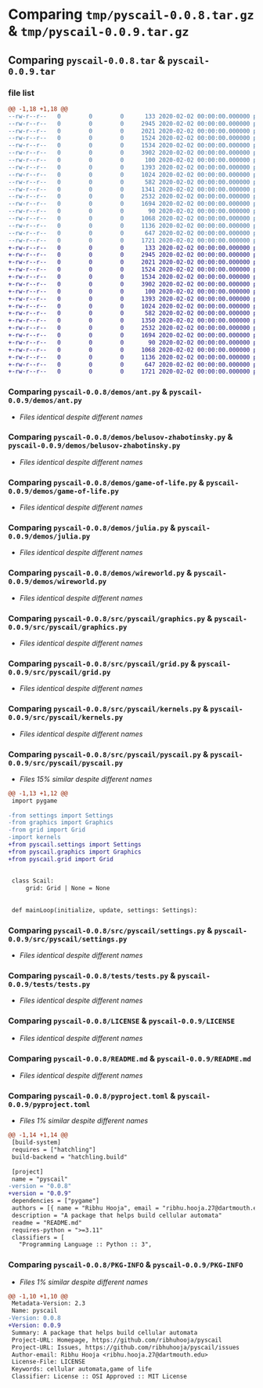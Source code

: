 # Comparing `tmp/pyscail-0.0.8.tar.gz` & `tmp/pyscail-0.0.9.tar.gz`

## Comparing `pyscail-0.0.8.tar` & `pyscail-0.0.9.tar`

### file list

```diff
@@ -1,18 +1,18 @@
--rw-r--r--   0        0        0      133 2020-02-02 00:00:00.000000 pyscail-0.0.8/Makefile
--rw-r--r--   0        0        0     2945 2020-02-02 00:00:00.000000 pyscail-0.0.8/demos/ant.py
--rw-r--r--   0        0        0     2021 2020-02-02 00:00:00.000000 pyscail-0.0.8/demos/belusov-zhabotinsky.py
--rw-r--r--   0        0        0     1524 2020-02-02 00:00:00.000000 pyscail-0.0.8/demos/game-of-life.py
--rw-r--r--   0        0        0     1534 2020-02-02 00:00:00.000000 pyscail-0.0.8/demos/julia.py
--rw-r--r--   0        0        0     3902 2020-02-02 00:00:00.000000 pyscail-0.0.8/demos/wireworld.py
--rw-r--r--   0        0        0      100 2020-02-02 00:00:00.000000 pyscail-0.0.8/src/pyscail/__init__.py
--rw-r--r--   0        0        0     1393 2020-02-02 00:00:00.000000 pyscail-0.0.8/src/pyscail/graphics.py
--rw-r--r--   0        0        0     1024 2020-02-02 00:00:00.000000 pyscail-0.0.8/src/pyscail/grid.py
--rw-r--r--   0        0        0      582 2020-02-02 00:00:00.000000 pyscail-0.0.8/src/pyscail/kernels.py
--rw-r--r--   0        0        0     1341 2020-02-02 00:00:00.000000 pyscail-0.0.8/src/pyscail/pyscail.py
--rw-r--r--   0        0        0     2532 2020-02-02 00:00:00.000000 pyscail-0.0.8/src/pyscail/settings.py
--rw-r--r--   0        0        0     1694 2020-02-02 00:00:00.000000 pyscail-0.0.8/tests/tests.py
--rw-r--r--   0        0        0       90 2020-02-02 00:00:00.000000 pyscail-0.0.8/.gitignore
--rw-r--r--   0        0        0     1068 2020-02-02 00:00:00.000000 pyscail-0.0.8/LICENSE
--rw-r--r--   0        0        0     1136 2020-02-02 00:00:00.000000 pyscail-0.0.8/README.md
--rw-r--r--   0        0        0      647 2020-02-02 00:00:00.000000 pyscail-0.0.8/pyproject.toml
--rw-r--r--   0        0        0     1721 2020-02-02 00:00:00.000000 pyscail-0.0.8/PKG-INFO
+-rw-r--r--   0        0        0      133 2020-02-02 00:00:00.000000 pyscail-0.0.9/Makefile
+-rw-r--r--   0        0        0     2945 2020-02-02 00:00:00.000000 pyscail-0.0.9/demos/ant.py
+-rw-r--r--   0        0        0     2021 2020-02-02 00:00:00.000000 pyscail-0.0.9/demos/belusov-zhabotinsky.py
+-rw-r--r--   0        0        0     1524 2020-02-02 00:00:00.000000 pyscail-0.0.9/demos/game-of-life.py
+-rw-r--r--   0        0        0     1534 2020-02-02 00:00:00.000000 pyscail-0.0.9/demos/julia.py
+-rw-r--r--   0        0        0     3902 2020-02-02 00:00:00.000000 pyscail-0.0.9/demos/wireworld.py
+-rw-r--r--   0        0        0      100 2020-02-02 00:00:00.000000 pyscail-0.0.9/src/pyscail/__init__.py
+-rw-r--r--   0        0        0     1393 2020-02-02 00:00:00.000000 pyscail-0.0.9/src/pyscail/graphics.py
+-rw-r--r--   0        0        0     1024 2020-02-02 00:00:00.000000 pyscail-0.0.9/src/pyscail/grid.py
+-rw-r--r--   0        0        0      582 2020-02-02 00:00:00.000000 pyscail-0.0.9/src/pyscail/kernels.py
+-rw-r--r--   0        0        0     1350 2020-02-02 00:00:00.000000 pyscail-0.0.9/src/pyscail/pyscail.py
+-rw-r--r--   0        0        0     2532 2020-02-02 00:00:00.000000 pyscail-0.0.9/src/pyscail/settings.py
+-rw-r--r--   0        0        0     1694 2020-02-02 00:00:00.000000 pyscail-0.0.9/tests/tests.py
+-rw-r--r--   0        0        0       90 2020-02-02 00:00:00.000000 pyscail-0.0.9/.gitignore
+-rw-r--r--   0        0        0     1068 2020-02-02 00:00:00.000000 pyscail-0.0.9/LICENSE
+-rw-r--r--   0        0        0     1136 2020-02-02 00:00:00.000000 pyscail-0.0.9/README.md
+-rw-r--r--   0        0        0      647 2020-02-02 00:00:00.000000 pyscail-0.0.9/pyproject.toml
+-rw-r--r--   0        0        0     1721 2020-02-02 00:00:00.000000 pyscail-0.0.9/PKG-INFO
```

### Comparing `pyscail-0.0.8/demos/ant.py` & `pyscail-0.0.9/demos/ant.py`

 * *Files identical despite different names*

### Comparing `pyscail-0.0.8/demos/belusov-zhabotinsky.py` & `pyscail-0.0.9/demos/belusov-zhabotinsky.py`

 * *Files identical despite different names*

### Comparing `pyscail-0.0.8/demos/game-of-life.py` & `pyscail-0.0.9/demos/game-of-life.py`

 * *Files identical despite different names*

### Comparing `pyscail-0.0.8/demos/julia.py` & `pyscail-0.0.9/demos/julia.py`

 * *Files identical despite different names*

### Comparing `pyscail-0.0.8/demos/wireworld.py` & `pyscail-0.0.9/demos/wireworld.py`

 * *Files identical despite different names*

### Comparing `pyscail-0.0.8/src/pyscail/graphics.py` & `pyscail-0.0.9/src/pyscail/graphics.py`

 * *Files identical despite different names*

### Comparing `pyscail-0.0.8/src/pyscail/grid.py` & `pyscail-0.0.9/src/pyscail/grid.py`

 * *Files identical despite different names*

### Comparing `pyscail-0.0.8/src/pyscail/kernels.py` & `pyscail-0.0.9/src/pyscail/kernels.py`

 * *Files identical despite different names*

### Comparing `pyscail-0.0.8/src/pyscail/pyscail.py` & `pyscail-0.0.9/src/pyscail/pyscail.py`

 * *Files 15% similar despite different names*

```diff
@@ -1,13 +1,12 @@
 import pygame
 
-from settings import Settings
-from graphics import Graphics
-from grid import Grid
-import kernels
+from pyscail.settings import Settings
+from pyscail.graphics import Graphics
+from pyscail.grid import Grid
 
 
 class Scail:
     grid: Grid | None = None
 
 
 def mainLoop(initialize, update, settings: Settings):
```

### Comparing `pyscail-0.0.8/src/pyscail/settings.py` & `pyscail-0.0.9/src/pyscail/settings.py`

 * *Files identical despite different names*

### Comparing `pyscail-0.0.8/tests/tests.py` & `pyscail-0.0.9/tests/tests.py`

 * *Files identical despite different names*

### Comparing `pyscail-0.0.8/LICENSE` & `pyscail-0.0.9/LICENSE`

 * *Files identical despite different names*

### Comparing `pyscail-0.0.8/README.md` & `pyscail-0.0.9/README.md`

 * *Files identical despite different names*

### Comparing `pyscail-0.0.8/pyproject.toml` & `pyscail-0.0.9/pyproject.toml`

 * *Files 1% similar despite different names*

```diff
@@ -1,14 +1,14 @@
 [build-system]
 requires = ["hatchling"]
 build-backend = "hatchling.build"
 
 [project]
 name = "pyscail"
-version = "0.0.8"
+version = "0.0.9"
 dependencies = ["pygame"]
 authors = [{ name = "Ribhu Hooja", email = "ribhu.hooja.27@dartmouth.edu" }]
 description = "A package that helps build cellular automata"
 readme = "README.md"
 requires-python = ">=3.11"
 classifiers = [
   "Programming Language :: Python :: 3",
```

### Comparing `pyscail-0.0.8/PKG-INFO` & `pyscail-0.0.9/PKG-INFO`

 * *Files 1% similar despite different names*

```diff
@@ -1,10 +1,10 @@
 Metadata-Version: 2.3
 Name: pyscail
-Version: 0.0.8
+Version: 0.0.9
 Summary: A package that helps build cellular automata
 Project-URL: Homepage, https://github.com/ribhuhooja/pyscail
 Project-URL: Issues, https://github.com/ribhuhooja/pyscail/issues
 Author-email: Ribhu Hooja <ribhu.hooja.27@dartmouth.edu>
 License-File: LICENSE
 Keywords: cellular automata,game of life
 Classifier: License :: OSI Approved :: MIT License
```


